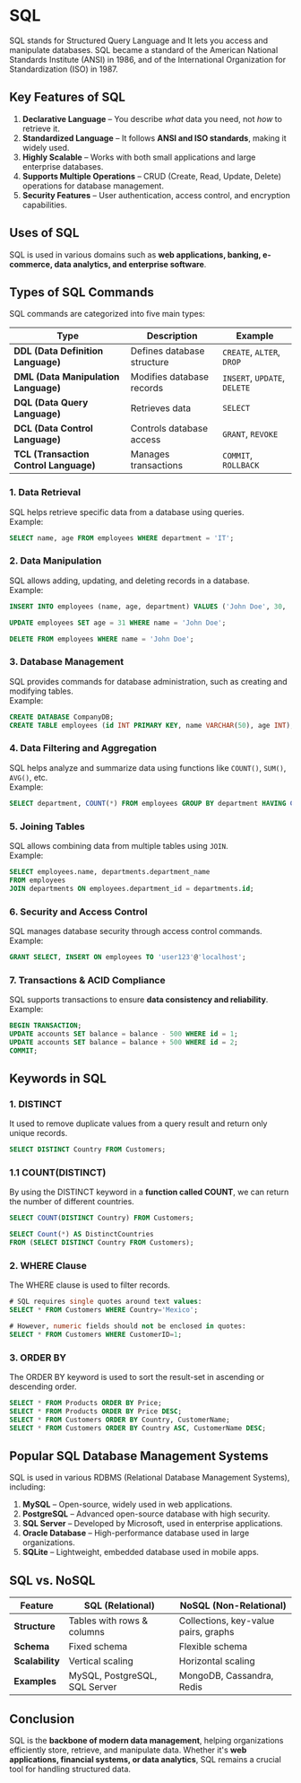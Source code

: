 # SQL
SQL stands for Structured Query Language and It lets you access and manipulate databases. SQL became a standard of the American National Standards Institute (ANSI) in 1986, and of the International Organization for Standardization (ISO) in 1987.

## **Key Features of SQL**
1. **Declarative Language** – You describe *what* data you need, not *how* to retrieve it.  
2. **Standardized Language** – It follows **ANSI and ISO standards**, making it widely used.  
3. **Highly Scalable** – Works with both small applications and large enterprise databases.  
4. **Supports Multiple Operations** – CRUD (Create, Read, Update, Delete) operations for database management.  
5. **Security Features** – User authentication, access control, and encryption capabilities.  

## **Uses of SQL**
SQL is used in various domains such as **web applications, banking, e-commerce, data analytics, and enterprise software**.  

## **Types of SQL Commands**
SQL commands are categorized into five main types:  

| Type | Description | Example |
|------|------------|---------|
| **DDL (Data Definition Language)** | Defines database structure | `CREATE`, `ALTER`, `DROP` |
| **DML (Data Manipulation Language)** | Modifies database records | `INSERT`, `UPDATE`, `DELETE` |
| **DQL (Data Query Language)** | Retrieves data | `SELECT` |
| **DCL (Data Control Language)** | Controls database access | `GRANT`, `REVOKE` |
| **TCL (Transaction Control Language)** | Manages transactions | `COMMIT`, `ROLLBACK` |

### **1. Data Retrieval**
SQL helps retrieve specific data from a database using queries.  
Example:  
```sql
SELECT name, age FROM employees WHERE department = 'IT';
```

### **2. Data Manipulation**
SQL allows adding, updating, and deleting records in a database.  
Example:  
```sql
INSERT INTO employees (name, age, department) VALUES ('John Doe', 30, 'HR');
```
```sql
UPDATE employees SET age = 31 WHERE name = 'John Doe';
```
```sql
DELETE FROM employees WHERE name = 'John Doe';
```

### **3. Database Management**
SQL provides commands for database administration, such as creating and modifying tables.  
Example:  
```sql
CREATE DATABASE CompanyDB;
CREATE TABLE employees (id INT PRIMARY KEY, name VARCHAR(50), age INT);
```

### **4. Data Filtering and Aggregation**
SQL helps analyze and summarize data using functions like `COUNT()`, `SUM()`, `AVG()`, etc.  
Example:  
```sql
SELECT department, COUNT(*) FROM employees GROUP BY department HAVING COUNT(*) > 5;
```

### **5. Joining Tables**
SQL allows combining data from multiple tables using `JOIN`.  
Example:  
```sql
SELECT employees.name, departments.department_name 
FROM employees
JOIN departments ON employees.department_id = departments.id;
```

### **6. Security and Access Control**
SQL manages database security through access control commands.  
Example:  
```sql
GRANT SELECT, INSERT ON employees TO 'user123'@'localhost';
```

### **7. Transactions & ACID Compliance**
SQL supports transactions to ensure **data consistency and reliability**.  
Example:  
```sql
BEGIN TRANSACTION;
UPDATE accounts SET balance = balance - 500 WHERE id = 1;
UPDATE accounts SET balance = balance + 500 WHERE id = 2;
COMMIT;
```

## Keywords in SQL

### 1. DISTINCT
It used to remove duplicate values from a query result and return only unique records.
```sql
SELECT DISTINCT Country FROM Customers;
````

### 1.1 COUNT(DISTINCT)
By using the DISTINCT keyword in a **function called COUNT**, we can return the number of different countries.
```sql
SELECT COUNT(DISTINCT Country) FROM Customers;

SELECT Count(*) AS DistinctCountries
FROM (SELECT DISTINCT Country FROM Customers);
````

### 2. WHERE Clause
The WHERE clause is used to filter records.
```sql
# SQL requires single quotes around text values:
SELECT * FROM Customers WHERE Country='Mexico';

# However, numeric fields should not be enclosed in quotes:
SELECT * FROM Customers WHERE CustomerID=1;
````
### 3. ORDER BY
The ORDER BY keyword is used to sort the result-set in ascending or descending order.
```sql
SELECT * FROM Products ORDER BY Price;
SELECT * FROM Products ORDER BY Price DESC;
SELECT * FROM Customers ORDER BY Country, CustomerName;
SELECT * FROM Customers ORDER BY Country ASC, CustomerName DESC;
```

## **Popular SQL Database Management Systems**
SQL is used in various RDBMS (Relational Database Management Systems), including:
1. **MySQL** – Open-source, widely used in web applications.  
2. **PostgreSQL** – Advanced open-source database with high security.  
3. **SQL Server** – Developed by Microsoft, used in enterprise applications.  
4. **Oracle Database** – High-performance database used in large organizations.  
5. **SQLite** – Lightweight, embedded database used in mobile apps.  

## **SQL vs. NoSQL**
| Feature | SQL (Relational) | NoSQL (Non-Relational) |
|---------|----------------|----------------|
| **Structure** | Tables with rows & columns | Collections, key-value pairs, graphs |
| **Schema** | Fixed schema | Flexible schema |
| **Scalability** | Vertical scaling | Horizontal scaling |
| **Examples** | MySQL, PostgreSQL, SQL Server | MongoDB, Cassandra, Redis |

## **Conclusion**
SQL is the **backbone of modern data management**, helping organizations efficiently store, retrieve, and manipulate data. Whether it's **web applications, financial systems, or data analytics**, SQL remains a crucial tool for handling structured data.
  
